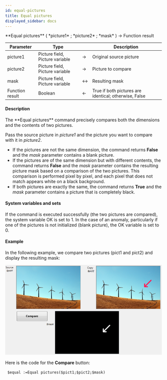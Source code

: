 ```yaml
---
id: equal-pictures
title: Equal pictures
displayed_sidebar: docs
---
```


<!--REF #_command_.Equal pictures.Syntax-->**Equal pictures** ( *picture1* ; *picture2* ; *mask* ) -> Function result<!-- END REF-->
<!--REF #_command_.Equal pictures.Params-->
| Parameter | Type |  | Description |
| --- | --- | --- | --- |
| picture1 | Picture field, Picture variable | -> | Original source picture |
| picture2 | Picture field, Picture variable | -> | Picture to compare |
| mask | Picture field, Picture variable | <-> | Resulting mask |
| Function result | Boolean | <- | True if both pictures are identical; otherwise, False |

<!-- END REF-->

#### Description 

<!--REF #_command_.Equal pictures.Summary-->The **Equal pictures** command precisely compares both the dimensions and the contents of two pictures.<!-- END REF-->

Pass the source picture in *picture1* and the picture you want to compare with it in *picture2*. 

* If the pictures are not the same dimension, the command returns **False** and the *mask* parameter contains a blank picture.
* If the pictures are of the same dimension but with different contents, the command returns **False** and the *mask* parameter contains the resulting picture mask based on a comparison of the two pictures. This comparison is performed pixel by pixel, and each pixel that does not match appears white on a black background.
* If both pictures are exactly the same, the command returns **True** and the *mask* parameter contains a picture that is completely black.

#### System variables and sets 

If the command is executed successfully (the two pictures are compared), the system variable OK is set to 1\. In the case of an anomaly, particularly if one of the pictures is not initialized (blank picture), the OK variable is set to 0.

#### Example 

In the following example, we compare two pictures (pict1 and pict2) and display the resulting mask:

![](../assets/en/Commands/pict847365.fr.png)

Here is the code for the **Compare** button:

```4d
 $equal :=Equal pictures($pict1;$pict2;$mask)
```
